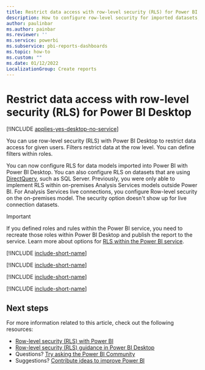 ```yaml
---
title: Restrict data access with row-level security (RLS) for Power BI Desktop
description: How to configure row-level security for imported datasets, and DirectQuery, within Power BI Desktop.
author: paulinbar
ms.author: painbar
ms.reviewer: ''
ms.service: powerbi
ms.subservice: pbi-reports-dashboards
ms.topic: how-to
ms.custom: ""
ms.date: 01/12/2022 
LocalizationGroup: Create reports
---
```


# Restrict data access with row-level security (RLS) for Power BI Desktop

[!INCLUDE [applies-yes-desktop-no-service](../includes/applies-yes-desktop-no-service.md)]

You can use row-level security (RLS) with Power BI Desktop to restrict data access for given users. Filters restrict data at the row level. You can define filters within roles.

You can now configure RLS for data models imported into Power BI with Power BI Desktop. You can also configure RLS on datasets that are using [DirectQuery](../connect-data/desktop-use-directquery.md), such as SQL Server. Previously, you were only able to implement RLS within on-premises Analysis Services models outside Power BI. For Analysis Services live connections, you configure Row-level security on the on-premises model. The security option doesn't show up for live connection datasets.

> [!IMPORTANT]
> If you defined roles and rules within the Power BI service, you need to recreate those roles within Power BI Desktop and publish the report to the service. Learn more about options for [RLS within the Power BI service](../admin/service-admin-rls.md).

[!INCLUDE [include-short-name](../includes/rls-desktop-define-roles.md)]

[!INCLUDE [include-short-name](../includes/rls-desktop-view-as-roles.md)]

[!INCLUDE [include-short-name](../includes/rls-limitations.md)]

[!INCLUDE [include-short-name](../includes/rls-faq.md)]

## Next steps

For more information related to this article, check out the following resources:

- [Row-level security (RLS) with Power BI](../admin/service-admin-rls.md)
- [Row-level security (RLS) guidance in Power BI Desktop](../guidance/rls-guidance.md)
- Questions? [Try asking the Power BI Community](https://community.powerbi.com/)
- Suggestions? [Contribute ideas to improve Power BI](https://ideas.powerbi.com/)
